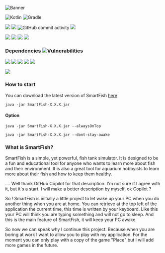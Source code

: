 ![Banner](banner.png)

![Kotlin](https://img.shields.io/badge/kotlin-%230095D5.svg?style=for-the-badge&logo=kotlin&logoColor=white)
![Gradle](https://img.shields.io/badge/Gradle-02303A.svg?style=for-the-badge&logo=Gradle&logoColor=white)

![](https://img.shields.io/github/v/release/stheren/SmartFish)
![](https://img.shields.io/github/last-commit/stheren/SmartFish)
![GitHub commit activity](https://img.shields.io/github/commit-activity/w/stheren/SmartFish)
![](https://img.shields.io/github/downloads/stheren/SmartFish/total)

![](https://img.shields.io/github/languages/top/stheren/SmartFish)
![](https://img.shields.io/github/issues-raw/stheren/SmartFish)
![](https://img.shields.io/github/issues-closed-raw/stheren/SmartFish)
![](https://img.shields.io/github/repo-size/stheren/SmartFish)

### Dependencies ![Vulnerabilities](https://img.shields.io/badge/Vulnerabilities-1-red)

![](https://img.shields.io/badge/JVM%20Java-11.0.11-orange)
![](https://img.shields.io/badge/Kotlin-1.7.10-blue)
![](https://img.shields.io/badge/org.openjfx.javafxplugin-0.0.10-cyan)
![](https://img.shields.io/badge/com.fasterxml.jackson-2.13.4-yellow)
![](https://img.shields.io/badge/iosocket-2.1.0-orange)

![](https://img.shields.io/badge/com.github.johnrengelman.shadow-5.2.0-black)

### How to start
You can download the latest version of SmartFish [here](https://github.com/stheren/SmartFish/releases/latest)

```shell
java -jar SmartFish-X.X.X.jar
```

#### Option
```shell
java -jar SmartFish-X.X.X.jar --alwaysOnTop

java -jar SmartFish-X.X.X.jar --dont-stay-awake
```


### What is SmartFish?

SmartFish is a simple, yet powerful, fish tank simulator. It is designed to be a fun and educational tool for anyone who
wants to learn more about fish and their environment. It is also a great tool for aquarium hobbyists to learn more about
their fish and how to keep them healthy.

.... Well thank GitHub Copilot for that description. I'm not sure if I agree with it, but it's a start.
I will make a better description by myself, ok Copilot ?

So ! SmartFish is initially a little project to let wake up your PC when you do another thing when you are at home.
You can retrieve at the top left of the application the current time, this time is written by your keyboard.
Like this your PC will think you are typing something and will not go to sleep.
And this is the main feature of SmartFish, it will keep your PC awake.

So now we can speak why I continue this project. Because when you are boring at work I want to allow you to play with my
application.
For the moment you can only play with a copy of the game "Place" but I will add more games in the future.
